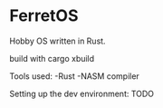 # FerretOS
Hobby OS written in Rust.

build with cargo xbuild

Tools used:
-Rust
-NASM compiler

Setting up the dev environment:
TODO
